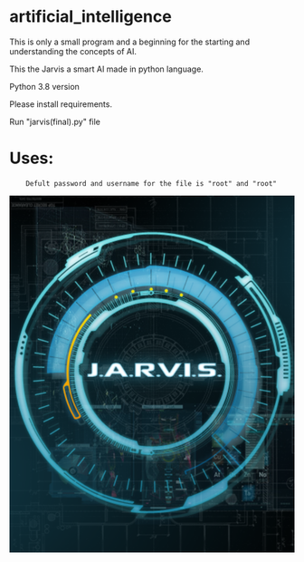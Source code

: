 # artificial_intelligence
This is only a small program and a beginning for the starting and understanding the concepts of AI.

This the Jarvis a smart AI made in python language.

Python 3.8 version

Please install requirements.

Run "jarvis(final).py" file
# Uses:
        Defult password and username for the file is "root" and "root"



![alt text](https://github.com/PRATHAMU200/artificial_intelligence/blob/main/jarvis.png)
